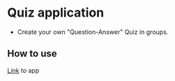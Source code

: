 # Quiz application

- Create your own "Question-Answer" Quiz in groups.

## How to use
<a href="https://hsh803.github.io/quiz-react/" alt="quiz app">Link</a> to app
